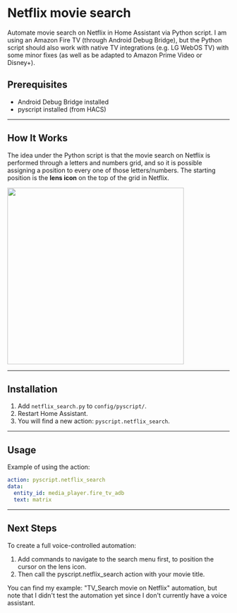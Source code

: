 # Netflix movie search

Automate movie search on Netflix in Home Assistant via Python script. I am using an Amazon Fire TV (through Android Debug Bridge), but the Python script should also work with native TV integrations (e.g. LG WebOS TV) with some minor fixes (as well as be adapted to Amazon Prime Video or Disney+).

## Prerequisites

- Android Debug Bridge installed
- pyscript installed (from HACS)

---

## How It Works

The idea under the Python script is that the movie search on Netflix is performed through a letters and numbers grid, and so it is possible assigning a position to every one of those letters/numbers. The starting position is the **lens icon** on the top of the grid in Netflix.

<img src="https://github.com/user-attachments/assets/b2c30fa5-d06e-4e09-b851-015ca1dfa9df" width="400"/>

---

## Installation

1) Add `netflix_search.py` to `config/pyscript/`.
2) Restart Home Assistant.
3) You will find a new action: `pyscript.netflix_search`.

---

## Usage

Example of using the action:


```yaml
action: pyscript.netflix_search
data:
  entity_id: media_player.fire_tv_adb
  text: matrix
```````

---

## Next Steps

To create a full voice-controlled automation:
1) Add commands to navigate to the search menu first, to position the cursor on the lens icon.
2) Then call the pyscript.netflix_search action with your movie title.

You can find my example: "TV_Search movie on Netflix" automation, but note that I didn't test the automation yet since I don't currently have a voice assistant.
